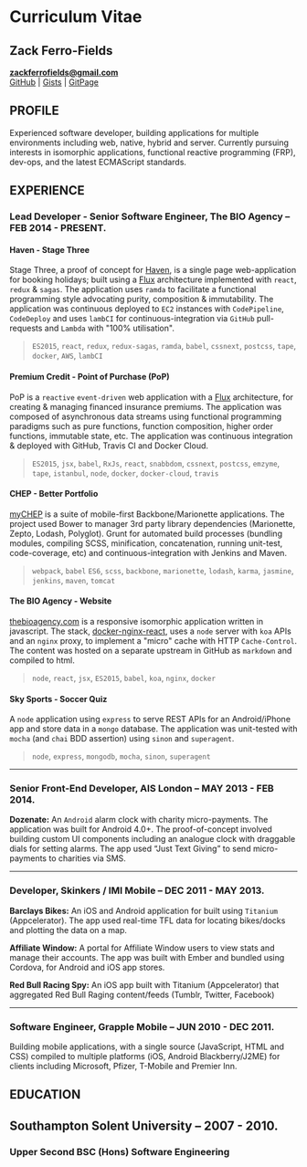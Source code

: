 Curriculum Vitae
===============

Zack Ferro-Fields
-----------------

**zackferrofields@gmail.com**  
[GitHub](https://github.com/zackferrofields) |
[Gists](https://gist.github.com/zackferrofields) |
[GitPage](http://zackferrofields.github.io)

PROFILE
-------

Experienced software developer, building applications for multiple environments including web, native, hybrid and server. Currently pursuing interests in isomorphic applications, functional reactive programming (FRP), dev-ops, and the latest ECMAScript standards.

EXPERIENCE
----------

### Lead Developer - Senior Software Engineer, The BIO Agency – FEB 2014 - PRESENT.

#### Haven - Stage Three

Stage Three, a proof of concept for [Haven](https://www.haven.com/), is a single page web-application for booking holidays; built using a [Flux](https://facebook.github.io/flux/docs/overview.html) architecture implemented with `react`, `redux` & `sagas`. The application uses `ramda` to facilitate a functional programming style advocating purity, composition & immutability. The application was continuous deployed to `EC2` instances with `CodePipeline`, `CodeDeploy` and uses `lambCI` for continuous-integration via `GitHub` pull-requests and `Lambda` with "100% utilisation".

> `ES2015`, `react`, `redux`, `redux-sagas`, `ramda`, `babel`, `cssnext`, `postcss`, `tape`, `docker`, `AWS`, `lambCI`

#### Premium Credit - Point of Purchase (PoP)

PoP is a `reactive` `event-driven` web application with a [Flux](https://facebook.github.io/flux/docs/overview.html) architecture, for creating & managing financed insurance premiums. The application was composed of asynchronous data streams using functional programming paradigms such as pure functions, function composition, higher order functions, immutable state, etc. The application was continuous integration & deployed with GitHub, Travis CI and Docker Cloud.

> `ES2015`, `jsx`, `babel`, `RxJs`, `react`, `snabbdom`, `cssnext`, `postcss`, `emzyme`, `tape`, `istanbul`, `node`, `docker`, `docker-cloud`, `travis`

#### CHEP - Better Portfolio

[myCHEP](https://youtu.be/DPBR-l0sYd8) is a suite of mobile-first Backbone/Marionette applications. The project used Bower to manager 3rd party library dependencies (Marionette, Zepto, Lodash, Polyglot). Grunt for automated build processes (bundling modules, compiling SCSS, minification, concatenation, running unit-test, code-coverage, etc) and continuous-integration with Jenkins and Maven.

> `webpack`, `babel` `ES6`, `scss`, `backbone`, `marionette`, `lodash`, `karma`, `jasmine`, `jenkins`, `maven`, `tomcat`

#### The BIO Agency - Website

[thebioagency.com](http://thebioagency.com) is a responsive isomorphic application written in javascript. The stack, [docker-nginx-react](https://github.com/zackferrofields/docker-nginx-react), uses a `node` server with `koa` APIs and an `nginx` proxy, to implement a "micro" cache with HTTP `Cache-Control`. The content was hosted on a separate upstream in GitHub  as `markdown` and compiled to html.

> `node`, `react`, `jsx`, `ES2015`, `babel`, `koa`, `nginx`, `docker`

#### Sky Sports - Soccer Quiz

A `node` application using `express` to serve REST APIs for an Android/iPhone app and store data in a `mongo` database. The application was unit-tested with `mocha` (and `chai` BDD assertion) using `sinon` and `superagent`.

> `node`, `express`, `mongodb`, `mocha`, `sinon`, `superagent`

---

### Senior Front-End Developer, AIS London – MAY 2013 - FEB 2014.

**Dozenate:**
An `Android` alarm clock with charity micro-payments. The application was built for Android 4.0+. The proof-of-concept involved building custom UI components including an analogue clock with draggable dials for setting alarms. The app used “Just Text Giving” to send micro-payments to charities via SMS.

---

### Developer, Skinkers / IMI Mobile – DEC 2011 - MAY 2013.

**Barclays Bikes:**
An iOS and Android application for built using `Titanium` (Appcelerator). The app used real-time TFL data for locating bikes/docks and plotting the data on a map.

**Affiliate Window:**
A portal for Affiliate Window users to view stats and manage their accounts. The app was built with Ember and bundled using Cordova, for Android and iOS app stores.

**Red Bull Racing Spy:**
An iOS app built with Titanium (Appcelerator) that aggregated Red Bull Raging content/feeds (Tumblr, Twitter, Facebook)

---

### Software Engineer, Grapple Mobile – JUN 2010 - DEC 2011.

Building mobile applications, with a single source (JavaScript, HTML and CSS) compiled to multiple platforms (iOS, Android Blackberry/J2ME) for clients including Microsoft, Pfizer, T-Mobile and Premier Inn.

EDUCATION
--------------

## Southampton Solent University – 2007 - 2010.
### Upper Second BSC (Hons) Software Engineering
